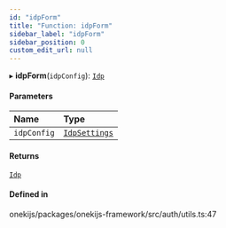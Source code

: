 ```yaml
---
id: "idpForm"
title: "Function: idpForm"
sidebar_label: "idpForm"
sidebar_position: 0
custom_edit_url: null
---
```


▸ **idpForm**(`idpConfig`): [`Idp`](../interfaces/Idp.md)

#### Parameters

| Name | Type |
| :------ | :------ |
| `idpConfig` | [`IdpSettings`](../interfaces/IdpSettings.md) |

#### Returns

[`Idp`](../interfaces/Idp.md)

#### Defined in

onekijs/packages/onekijs-framework/src/auth/utils.ts:47
